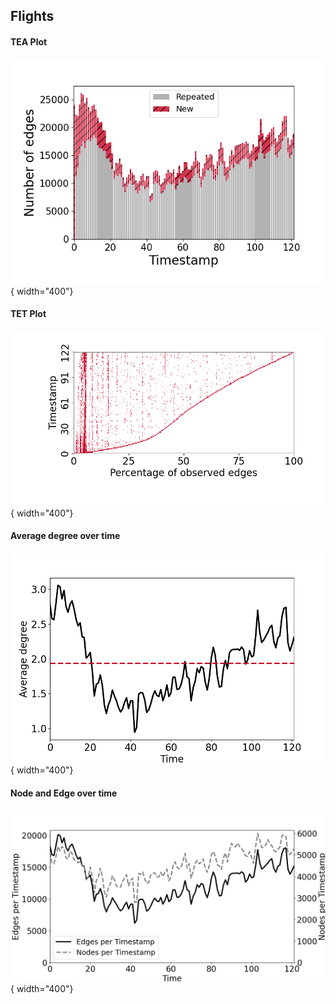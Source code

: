 ## Flights
#### TEA Plot
![image](TEA/Flights.png){ width="400"}
#### TET Plot
![image](TET/Flights.png){ width="400"}

#### Average degree over time
![image](degree/Flights_ave_degree_per_ts.png){ width="400"}



#### Node and Edge over time
![image](node_edge/Flights_node&edge_per_ts.png){ width="400"}

